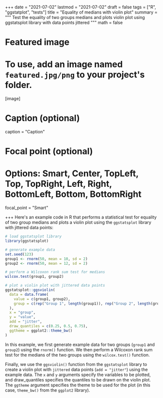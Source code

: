 +++
date = "2021-07-02"
lastmod = "2021-07-02"
draft = false
tags = ["R", "ggstatplot", "tests"]
title = "Equality of medians with violin plot"
summary = """
Test the equality of two groups medians and plots violin plot using ggstatsplot library with data points jittered
"""
math = false

# Featured image
# To use, add an image named `featured.jpg/png` to your project's folder. 
[image]
  # Caption (optional)
  caption = "Caption"
  
  # Focal point (optional)
  # Options: Smart, Center, TopLeft, Top, TopRight, Left, Right, BottomLeft, Bottom, BottomRight
  focal_point = "Smart"

+++
Here's an example code in R that performs a statistical test for equality of two group medians and plots a violin plot using the `ggstatsplot` library with jittered data points:

```r
# load ggstatsplot library
library(ggstatsplot)

# generate example data
set.seed(123)
group1 <- rnorm(50, mean = 10, sd = 2)
group2 <- rnorm(50, mean = 12, sd = 2)

# perform a Wilcoxon rank sum test for medians
wilcox.test(group1, group2)

# plot a violin plot with jittered data points
ggstatsplot::ggsviolin(
  data = data.frame(
    value = c(group1, group2),
    group = c(rep("Group 1", length(group1)), rep("Group 2", length(group2)))
  ),
  x = "group",
  y = "value",
  add = "jitter",
  draw_quantiles = c(0.25, 0.5, 0.75),
  ggtheme = ggplot2::theme_bw()
)
```


In this example, we first generate example data for two groups (`group1` and `group2`) using the `rnorm()` function. We then perform a Wilcoxon rank sum test for the medians of the two groups using the `wilcox.test()` function.

Finally, we use the `ggsviolin()` function from the `ggstatsplot` library to create a violin plot with `jittered` data points (`add = "jitter"`) using the example data. The `x` and `y` arguments specify the variables to be plotted, and draw_quantiles specifies the quantiles to be drawn on the violin plot. The `ggtheme` argument specifies the theme to be used for the plot (in this case, `theme_bw()` from the `ggplot2` library).


